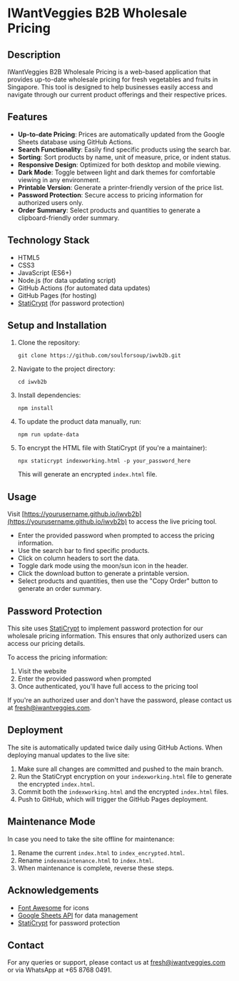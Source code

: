 # IWantVeggies B2B Wholesale Pricing

## Description

IWantVeggies B2B Wholesale Pricing is a web-based application that provides up-to-date wholesale pricing for fresh vegetables and fruits in Singapore. This tool is designed to help businesses easily access and navigate through our current product offerings and their respective prices.

## Features

- **Up-to-date Pricing**: Prices are automatically updated from the Google Sheets database using GitHub Actions.
- **Search Functionality**: Easily find specific products using the search bar.
- **Sorting**: Sort products by name, unit of measure, price, or indent status.
- **Responsive Design**: Optimized for both desktop and mobile viewing.
- **Dark Mode**: Toggle between light and dark themes for comfortable viewing in any environment.
- **Printable Version**: Generate a printer-friendly version of the price list.
- **Password Protection**: Secure access to pricing information for authorized users only.
- **Order Summary**: Select products and quantities to generate a clipboard-friendly order summary.

## Technology Stack

- HTML5
- CSS3
- JavaScript (ES6+)
- Node.js (for data updating script)
- GitHub Actions (for automated data updates)
- GitHub Pages (for hosting)
- [StatiCrypt](https://github.com/robinmoisson/staticrypt) (for password protection)

## Setup and Installation

1. Clone the repository:
   ```
   git clone https://github.com/soulforsoup/iwvb2b.git
   ```
2. Navigate to the project directory:
   ```
   cd iwvb2b
   ```
3. Install dependencies:
   ```
   npm install
   ```
4. To update the product data manually, run:
   ```
   npm run update-data
   ```
5. To encrypt the HTML file with StatiCrypt (if you're a maintainer):
   ```
   npx staticrypt indexworking.html -p your_password_here
   ```
   This will generate an encrypted `index.html` file.

## Usage

Visit [https://yourusername.github.io/iwvb2b](https://yourusername.github.io/iwvb2b) to access the live pricing tool.

- Enter the provided password when prompted to access the pricing information.
- Use the search bar to find specific products.
- Click on column headers to sort the data.
- Toggle dark mode using the moon/sun icon in the header.
- Click the download button to generate a printable version.
- Select products and quantities, then use the "Copy Order" button to generate an order summary.

## Password Protection

This site uses [StatiCrypt](https://github.com/robinmoisson/staticrypt) to implement password protection for our wholesale pricing information. This ensures that only authorized users can access our pricing details.

To access the pricing information:
1. Visit the website
2. Enter the provided password when prompted
3. Once authenticated, you'll have full access to the pricing tool

If you're an authorized user and don't have the password, please contact us at [fresh@iwantveggies.com](mailto:fresh@iwantveggies.com).

## Deployment

The site is automatically updated twice daily using GitHub Actions. When deploying manual updates to the live site:

1. Make sure all changes are committed and pushed to the main branch.
2. Run the StatiCrypt encryption on your `indexworking.html` file to generate the encrypted `index.html`.
3. Commit both the `indexworking.html` and the encrypted `index.html` files.
4. Push to GitHub, which will trigger the GitHub Pages deployment.

## Maintenance Mode

In case you need to take the site offline for maintenance:

1. Rename the current `index.html` to `index_encrypted.html`.
2. Rename `indexmaintenance.html` to `index.html`.
3. When maintenance is complete, reverse these steps.

## Acknowledgements

- [Font Awesome](https://fontawesome.com) for icons
- [Google Sheets API](https://developers.google.com/sheets/api) for data management
- [StatiCrypt](https://github.com/robinmoisson/staticrypt) for password protection

## Contact

For any queries or support, please contact us at [fresh@iwantveggies.com](mailto:fresh@iwantveggies.com) or via WhatsApp at +65 8768 0491.
